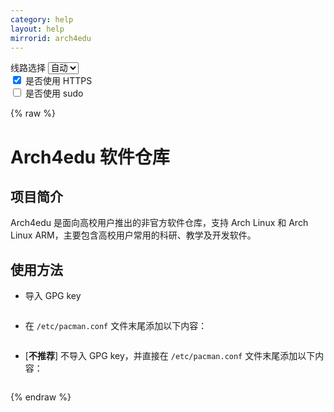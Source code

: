```yaml
---
category: help
layout: help
mirrorid: arch4edu
---
```


<!-- 本 markdown 从 tuna/mirrorz-help-ng 自动生成，如需修改请参阅该仓库 -->

<style>.z-help tmpl { display: none }</style>

<div class="z-wrap">
    <form class="z-form z-global" onchange="form_update(null)" onsubmit="return false">
        <div>
            <label for="e0a5cecb">线路选择</label>
            <select id="e0a5cecb" name="host">
                <option selected="selected" value="{{ site.url }}">自动</option>
                <option value="{{ site.urlv4 }}">IPv4</option>
                <option value="{{ site.urlv6 }}">IPv6</option>
            </select>
        </div>
        <div>
            <input id="144d763c" name="_scheme" type="checkbox" checked>
            <label for="144d763c">是否使用 HTTPS</label>
        </div>
        <div>
            <input id="4659e7da" name="_sudo" type="checkbox">
            <label for="4659e7da">是否使用 sudo</label>
        </div>
    </form>
</div>
{% raw %}
<div class="z-help"><h1>Arch4edu 软件仓库</h1>
<h2>项目简介</h2>
<p>Arch4edu 是面向高校用户推出的非官方软件仓库，支持 Arch Linux 和 Arch Linux ARM，主要包含高校用户常用的科研、教学及开发软件。</p>
<h2>使用方法</h2>
<ul>
<li>导入 GPG key</li>
</ul>
<div class="z-wrap"><form class="z-form" onchange="form_update(event)" onsubmit="return false"></form><pre class="z-code"></pre></div><tmpl z-lang="bash">
{{sudo}}pacman-key --recv-keys 7931B6D628C8D3BA
{{sudo}}pacman-key --finger 7931B6D628C8D3BA
{{sudo}}pacman-key --lsign-key 7931B6D628C8D3BA
</tmpl>
<ul>
<li>在 <code>/etc/pacman.conf</code> 文件末尾添加以下内容：</li>
</ul>
<div class="z-wrap"><form class="z-form" onchange="form_update(event)" onsubmit="return false"></form><pre class="z-code"></pre></div><tmpl z-append="" z-lang="ini" z-path="/etc/pacman.conf">
[arch4edu]
Server = {{endpoint}}/$arch
</tmpl>
<ul>
<li>[<strong>不推荐</strong>] 不导入 GPG key，并直接在 <code>/etc/pacman.conf</code> 文件末尾添加以下内容：</li>
</ul>
<div class="z-wrap"><form class="z-form" onchange="form_update(event)" onsubmit="return false"></form><pre class="z-code"></pre></div><tmpl z-append="" z-lang="ini" z-path="/etc/pacman.conf">
[arch4edu]
SigLevel = Never
Server = {{endpoint}}/$arch
</tmpl><script id="z-config" type="application/x-mirrorz-help">eyJfIjogIkFyY2g0ZWR1IFx1OGY2Zlx1NGVmNlx1NGVkM1x1NWU5MyIsICJibG9jayI6IFsiaW50cm8iLCAidXNhZ2UiXSwgImlucHV0Ijoge30sICJuYW1lIjogImFyY2g0ZWR1In0=</script>
</div>

{% endraw %}

<script src="/static/js/mustache.js?{{ site.data['hash'] }}"></script>
<script src="/static/js/zdocs.js?{{ site.data['hash'] }}"></script>
